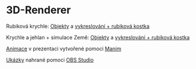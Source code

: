 # 3D-Renderer

Rubiková krychle: [Objekty](3DRenderer/3DRenderer/Object.cs) a [vykreslování + rubiková kostka](3DRenderer/3DRenderer/Program.cs)

Krychle a jehlan + simulace Země: [Objekty](3DRendererV3/3DRendererV3/Object.cs) a [vykreslování + rubiková kostka](3DRendererV3/3DRendererV3/Program.cs)

[Animace](Animace/Kód.cs) v prezentaci vytvořené pomoci [Manim](https://www.manim.community)

[Ukázky](Ukázky) nahrané pomoci [OBS Studio](https://obsproject.com/cs)
